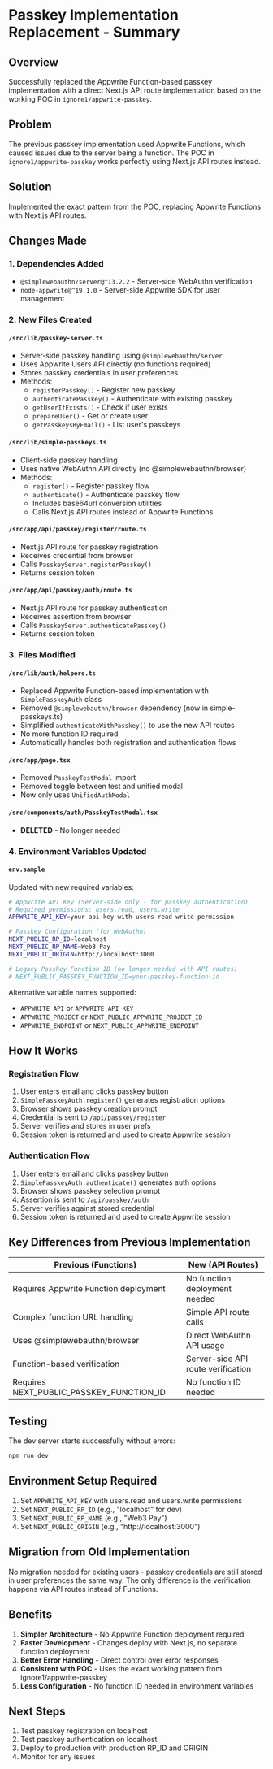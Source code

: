 # Passkey Implementation Replacement - Summary

## Overview
Successfully replaced the Appwrite Function-based passkey implementation with a direct Next.js API route implementation based on the working POC in `ignore1/appwrite-passkey`.

## Problem
The previous passkey implementation used Appwrite Functions, which caused issues due to the server being a function. The POC in `ignore1/appwrite-passkey` works perfectly using Next.js API routes instead.

## Solution
Implemented the exact pattern from the POC, replacing Appwrite Functions with Next.js API routes.

## Changes Made

### 1. Dependencies Added
- `@simplewebauthn/server@^13.2.2` - Server-side WebAuthn verification
- `node-appwrite@^19.1.0` - Server-side Appwrite SDK for user management

### 2. New Files Created

#### `/src/lib/passkey-server.ts`
- Server-side passkey handling using `@simplewebauthn/server`
- Uses Appwrite Users API directly (no functions required)
- Stores passkey credentials in user preferences
- Methods:
  - `registerPasskey()` - Register new passkey
  - `authenticatePasskey()` - Authenticate with existing passkey
  - `getUserIfExists()` - Check if user exists
  - `prepareUser()` - Get or create user
  - `getPasskeysByEmail()` - List user's passkeys

#### `/src/lib/simple-passkeys.ts`
- Client-side passkey handling
- Uses native WebAuthn API directly (no @simplewebauthn/browser)
- Methods:
  - `register()` - Register passkey flow
  - `authenticate()` - Authenticate passkey flow
  - Includes base64url conversion utilities
  - Calls Next.js API routes instead of Appwrite Functions

#### `/src/app/api/passkey/register/route.ts`
- Next.js API route for passkey registration
- Receives credential from browser
- Calls `PasskeyServer.registerPasskey()`
- Returns session token

#### `/src/app/api/passkey/auth/route.ts`
- Next.js API route for passkey authentication
- Receives assertion from browser
- Calls `PasskeyServer.authenticatePasskey()`
- Returns session token

### 3. Files Modified

#### `/src/lib/auth/helpers.ts`
- Replaced Appwrite Function-based implementation with `SimplePasskeyAuth` class
- Removed `@simplewebauthn/browser` dependency (now in simple-passkeys.ts)
- Simplified `authenticateWithPasskey()` to use the new API routes
- No more function ID required
- Automatically handles both registration and authentication flows

#### `/src/app/page.tsx`
- Removed `PasskeyTestModal` import
- Removed toggle between test and unified modal
- Now only uses `UnifiedAuthModal`

#### `/src/components/auth/PasskeyTestModal.tsx`
- **DELETED** - No longer needed

### 4. Environment Variables Updated

#### `env.sample`
Updated with new required variables:
```bash
# Appwrite API Key (Server-side only - for passkey authentication)
# Required permissions: users.read, users.write
APPWRITE_API_KEY=your-api-key-with-users-read-write-permission

# Passkey Configuration (for WebAuthn)
NEXT_PUBLIC_RP_ID=localhost
NEXT_PUBLIC_RP_NAME=Web3 Pay
NEXT_PUBLIC_ORIGIN=http://localhost:3000

# Legacy Passkey Function ID (no longer needed with API routes)
# NEXT_PUBLIC_PASSKEY_FUNCTION_ID=your-passkey-function-id
```

Alternative variable names supported:
- `APPWRITE_API` or `APPWRITE_API_KEY`
- `APPWRITE_PROJECT` or `NEXT_PUBLIC_APPWRITE_PROJECT_ID`
- `APPWRITE_ENDPOINT` or `NEXT_PUBLIC_APPWRITE_ENDPOINT`

## How It Works

### Registration Flow
1. User enters email and clicks passkey button
2. `SimplePasskeyAuth.register()` generates registration options
3. Browser shows passkey creation prompt
4. Credential is sent to `/api/passkey/register`
5. Server verifies and stores in user prefs
6. Session token is returned and used to create Appwrite session

### Authentication Flow
1. User enters email and clicks passkey button
2. `SimplePasskeyAuth.authenticate()` generates auth options
3. Browser shows passkey selection prompt
4. Assertion is sent to `/api/passkey/auth`
5. Server verifies against stored credential
6. Session token is returned and used to create Appwrite session

## Key Differences from Previous Implementation

| Previous (Functions) | New (API Routes) |
|---------------------|------------------|
| Requires Appwrite Function deployment | No function deployment needed |
| Complex function URL handling | Simple API route calls |
| Uses @simplewebauthn/browser | Direct WebAuthn API usage |
| Function-based verification | Server-side API route verification |
| Requires NEXT_PUBLIC_PASSKEY_FUNCTION_ID | No function ID needed |

## Testing

The dev server starts successfully without errors:
```bash
npm run dev
```

## Environment Setup Required

1. Set `APPWRITE_API_KEY` with users.read and users.write permissions
2. Set `NEXT_PUBLIC_RP_ID` (e.g., "localhost" for dev)
3. Set `NEXT_PUBLIC_RP_NAME` (e.g., "Web3 Pay")
4. Set `NEXT_PUBLIC_ORIGIN` (e.g., "http://localhost:3000")

## Migration from Old Implementation

No migration needed for existing users - passkey credentials are still stored in user preferences the same way. The only difference is the verification happens via API routes instead of Functions.

## Benefits

1. **Simpler Architecture** - No Appwrite Function deployment required
2. **Faster Development** - Changes deploy with Next.js, no separate function deployment
3. **Better Error Handling** - Direct control over error responses
4. **Consistent with POC** - Uses the exact working pattern from ignore1/appwrite-passkey
5. **Less Configuration** - No function ID needed in environment variables

## Next Steps

1. Test passkey registration on localhost
2. Test passkey authentication on localhost
3. Deploy to production with production RP_ID and ORIGIN
4. Monitor for any issues
